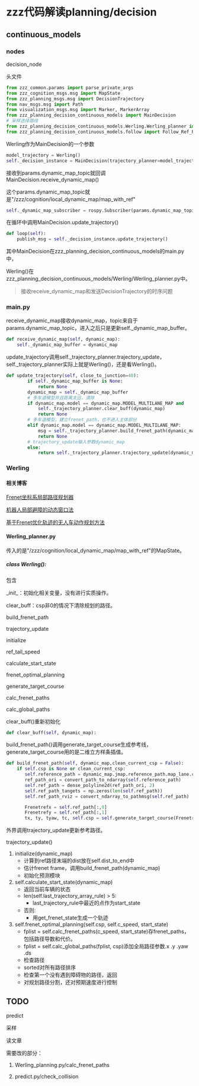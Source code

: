 # zzz代码解读planning/decision

## continuous_models

### nodes

decision_node

头文件

```python
from zzz_common.params import parse_private_args
from zzz_cognition_msgs.msg import MapState
from zzz_planning_msgs.msg import DecisionTrajectory
from nav_msgs.msg import Path 
from visualization_msgs.msg import Marker, MarkerArray
from zzz_planning_decision_continuous_models import MainDecision
# 采样选择路线
from zzz_planning_decision_continuous_models.Werling.Werling_planner import Werling
from zzz_planning_decision_continuous_models.follow import Follow_Ref_Path
```

Werling作为MainDecision的一个参数

```python
model_trajectory = Werling()
self._decision_instance = MainDecision(trajectory_planner=model_trajectory)
```

接收到params.dynamic_map_topic就回调MainDecision.receive_dynamic_map()

这个params.dynamic_map_topic就是"/zzz/cognition/local_dynamic_map/map_with_ref"

```python
self._dynamic_map_subscriber = rospy.Subscriber(params.dynamic_map_topic, MapState, self._decision_instance.receive_dynamic_map)
```

在循环中调用MainDecision.update_trajectory()

```python
def loop(self):
    publish_msg = self._decision_instance.update_trajectory()
```

其中MainDecision在zzz_planning_decision_continuous_models的main.py中，

Werling()在zzz_planning_decision_continuous_models/Werling/Werling_planner.py中。



>接收receive_dynamic_map和发送DecisionTrajectory的时序问题



### main.py

receive_dynamic_map接收dynamic_map，topic来自于params.dynamic_map_topic，进入之后只是更新self._dynamic_map_buffer。

```python
def receive_dynamic_map(self, dynamic_map):
    self._dynamic_map_buffer = dynamic_map
```

update_trajectory调用self.\_trajectory_planner.trajectory_update，self._trajectory_planner实际上就是Werling()，还是看Werling()。

```python
def update_trajectory(self, close_to_junction=40):
        if self._dynamic_map_buffer is None:
            return None
        dynamic_map = self._dynamic_map_buffer
        # 多车道模型并且距离太远，清除
        if dynamic_map.model == dynamic_map.MODEL_MULTILANE_MAP and           dynamic_map.mmap.distance_to_junction > close_to_junction:
            self._trajectory_planner.clear_buff(dynamic_map)
            return None
        # 多车道模型，建立frenet_path，也不进入主体部分
        elif dynamic_map.model == dynamic_map.MODEL_MULTILANE_MAP:
            msg = self._trajectory_planner.build_frenet_path(dynamic_map)
            return None
        # trajectory_update输入参数dynamic_map
        else:
            return self._trajectory_planner.trajectory_update(dynamic_map)
```



### Werling

#### 相关博客

[Frenet坐标系局部路径规划器](https://blog.csdn.net/u010918541/article/details/105054491/)

[机器人局部避障的动态窗口法](https://blog.csdn.net/heyijia0327/article/details/44983551)

[基于Frenet优化轨迹的无人车动作规划方法](https://blog.csdn.net/adamshan/article/details/80779615)

#### Werling_planner.py

传入的是"/zzz/cognition/local_dynamic_map/map_with_ref"的MapState。

##### class Werling():

包含

\__init__：初始化相关变量，没有进行实质操作。

clear_buff：csp非0的情况下清除规划的路径。

build_frenet_path

trajectory_update

initialize

ref_tail_speed

calculate_start_state

frenet_optimal_planning

generate_target_course

calc_frenet_paths

calc_global_paths



clear_buff()重新初始化

```python
def clear_buff(self, dynamic_map):
```

build_frenet_path()调用generate_target_course生成参考线，generate_target_course用的是二维立方样条插值。

```python
def build_frenet_path(self, dynamic_map,clean_current_csp = False):
    if self.csp is None or clean_current_csp:
       self.reference_path = dynamic_map.jmap.reference_path.map_lane.central_path_points
       ref_path_ori = convert_path_to_ndarray(self.reference_path)
       self.ref_path = dense_polyline2d(ref_path_ori, 2)
       self.ref_path_tangets = np.zeros(len(self.ref_path))
       self.ref_path_rviz = convert_ndarray_to_pathmsg(self.ref_path)

       Frenetrefx = self.ref_path[:,0]
       Frenetrefy = self.ref_path[:,1]
       tx, ty, tyaw, tc, self.csp = self.generate_target_course(Frenetrefx,Frenetrefy)
```

外界调用trajectory_update更新参考路径。

trajectory_update()

1. initialize(dynamic_map)
   - 计算到ref路径末端的dist放在self.dist_to_end中
   - 估计frenet frame，调用build_frenet_path(dynamic_map)
   - 初始化预测模块
2. self.calculate_start_state(dynamic_map)
   - 返回当前车辆的状态
   - len(self.last_trajectory_array_rule) > 5:
     - last_trajectory_rule中最近的点作为start_state
   - 否则:
     - 用get_frenet_state生成一个轨迹
3. self.frenet_optimal_planning(self.csp, self.c_speed, start_state)
   - fplist = self.calc_frenet_paths(c_speed, start_state)存frenet_paths，包括路径导数和代价。
   - fplist = self.calc_global_paths(fplist, csp)添加全局路径参数.x .y .yaw .ds
   - 检查路径
   - sorted对所有路径排序
   - 检查第一个没有遇到障碍物的路径，返回
   - 对规划路径分割，还对预期速度进行控制



## TODO

predict

采样

读文章

需要改的部分：

1. Werling_planning.py/calc_frenet_paths

2. predict.py/check_collision